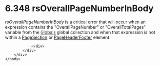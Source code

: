 <html dir="LTR" xmlns:mshelp="http://msdn.microsoft.com/mshelp" xmlns:ddue="http://ddue.schemas.microsoft.com/authoring/2003/5" xmlns:xlink="http://www.w3.org/1999/xlink" xmlns:tool="http://www.microsoft.com/tooltip">
    <head>
        <meta http-equiv="Content-Type" content="text/html; CHARSET=utf-8"></meta>
        <meta name="save" content="history"></meta>
        <title>6.348 rsOverallPageNumberInBody</title>
        <xml>
            <mshelp:toctitle title="6.348 rsOverallPageNumberInBody"></mshelp:toctitle>
            <mshelp:rltitle title="[MS-RDL]: rsOverallPageNumberInBody"></mshelp:rltitle>
            <mshelp:keyword index="A" term="59bb50d0-ad3d-4d46-b73a-fbcbb238e3c8"></mshelp:keyword>
            <mshelp:attr name="DCSext.ContentType" value="open specification"></mshelp:attr>
            <mshelp:attr name="AssetID" value="59bb50d0-ad3d-4d46-b73a-fbcbb238e3c8"></mshelp:attr>
            <mshelp:attr name="TopicType" value="kbRef"></mshelp:attr>
            <mshelp:attr name="DCSext.Title" value="[MS-RDL]: rsOverallPageNumberInBody" />
        </xml>
    </head>
    <body>
        <div id="header">
            <h1 class="heading">6.348 rsOverallPageNumberInBody</h1>
        </div>
        <div id="mainSection">
            <div id="mainBody">
                <div id="allHistory" class="saveHistory"></div>
                <div id="sectionSection0" class="section" name="collapseableSection">
                    

<p><i>rsOverallPageNumberInBody</i> is a critical error that
will occur when an expression contains the &quot;OverallPageNumber&quot; or
&quot;OverallTotalPages&quot; variable from the <a href="381824cf-4274-444d-a63e-d2d6a7527f68.md">Globals</a> global collection
and when that expression is not within a <a href="afff0921-7d95-4216-8f28-635c67d539d8.md">PageSection</a> or <a href="ddc35223-1cb6-4136-823b-e72a3d12e1f9.md">PageHeaderFooter</a> element.</p>


                </div>
            </div>
        </div>
    </body>
</html>